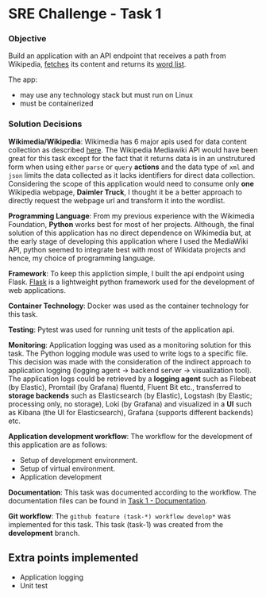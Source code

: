 # SRE Challenge - Task 1

### Objective
Build an application with an API endpoint that receives a path from Wikipedia, [fetches](https://en.wikipedia.org/wiki/Special:ApiSandbox#action=parse&format=json&page=Word_list&prop=wikitext) its content and returns its [word list](https://en.wikipedia.org/wiki/Word_list). 

The app:
- may use any technology stack but must run on Linux
- must be containerized

### Solution Decisions
**Wikimedia/Wikipedia**: Wikimedia has 6 major apis used for data content collection as described [here](https://www.mediawiki.org/wiki/API:Main_page). The Wikipedia Mediawiki API would have been great for this task except for the fact that it returns data is in an unstrutured form when using either `parse` or `query` **actions** and the data type of `xml` and `json` limits the data collected as it lacks identifiers for direct data collection. Considering the scope of this application would need to consume only **one** Wikipedia webpage, **Daimler Truck**, I thought it be a better approach to directly request the webpage url and transform it into the wordlist.

**Programming Language**: From my previous experience with the Wikimedia Foundation, **Python** works best for most of her projects. Although, the final solution of this application has no direct dependence on Wikimedia but, at the early stage of developing this application where I used the MediaWiki API, python seemed to integrate best with most of Wikidata projects and hence, my choice of programming language.

**Framework**: To keep this appliction simple, I built the api endpoint using Flask. [Flask](https://flask.palletsprojects.com/en/2.1.x/) is a lightweight python framework used for the development of web applications.

**Container Technology**: Docker was used as the container technology for this task.

**Testing**: Pytest was used for running unit tests of the application api.

**Monitoring**: Application logging was used as a monitoring solution for this task. The Python logging module was used to write logs to a specific file. This decision was made with the consideration of the indirect approach to application logging (logging agent -> backend server -> visualization tool). 
The application logs could be retrieved by a **logging agent** such as Filebeat (by Elastic), Promtail (by Grafana) fluentd, Fluent Bit etc., transferred  to **storage backends** such as Elasticsearch (by Elastic), Logstash (by Elastic; processing only, no storage), Loki (by Grafana) and visualized in a **UI** such as Kibana (the UI for Elasticsearch), Grafana (supports different backends) etc.

**Application development workflow**: The workflow for the development of this application are as follows:
- Setup of development environment.
- Setup of virtual environment.
- Application development

**Documentation**: This task was documented according to the workflow. The documentation files can be found in [Task 1 - Documentation](https://github.com/tblxio/tblx-challenge-sre-Emmanuel-Wachukwu/tree/task-1/Task%201%20-%20Documentation).

**Git workflow**: The `github feature (task-*) workflow develop*` was implemented for this task. This task (task-1) was created from the **development** branch.

## Extra points implemented
- Application logging
- Unit test
